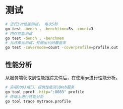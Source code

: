 
# 测试
```bash
# 进行3次性能测试， 每次5秒 
go test -bench . -benchtime=5s -count=3
# 内存性能测试
go test -bench . -benchmem
# 允许单元测试，并输出代码覆盖率
go test -covermode=count -coverprofile=profile.out
```

## 性能分析
从服务端获取到性能跟踪文件后，在使用`go`进行性能分析。
```bash
# 实用8083端口，提供性能测试Web服务
go tool pprof -http=":8083" profile
# 终端上进行性能分析
go tool trace mytrace.profile
```
